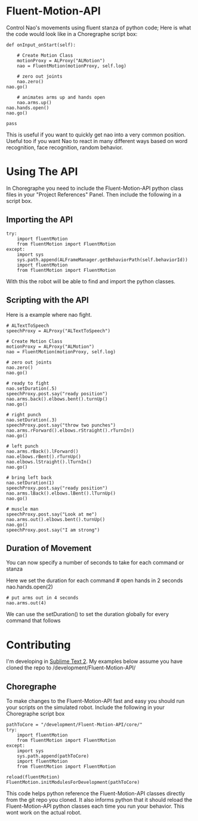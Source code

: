 Fluent-Motion-API
=================

Control Nao's movements using fluent stanza of python code; Here is what the code would look like in a Choregraphe script box:

    def onInput_onStart(self):

    	# Create Motion Class
    	motionProxy = ALProxy("ALMotion")
    	nao = FluentMotion(motionProxy, self.log)

    	# zero out joints
    	nao.zero()
	nao.go()

    	# animates arms up and hands open
    	nao.arms.up()
	nao.hands.open()
	nao.go()
 
    pass

This is useful if you want to quickly get nao into a very common position.  Useful too if you want Nao to react in many different ways based on word recognition, face recognition, random behavior.

Using The API
=================
In Choregraphe you need to include the Fluent-Motion-API python class files in your "Project References" Panel.  Then include the following in a script box.

Importing the API
-----------------
    try:
    	import fluentMotion
    	from fluentMotion import FluentMotion
    except:
    	import sys
    	sys.path.append(ALFrameManager.getBehaviorPath(self.behaviorId))
    	import fluentMotion
    	from fluentMotion import FluentMotion

With this the robot will be able to find and import the python classes. 

Scripting with the API
----------------------
Here is a example where nao fight.

    # ALTextToSpeech
    speechProxy = ALProxy("ALTextToSpeech")

    # Create Motion Class
    motionProxy = ALProxy("ALMotion")
    nao = FluentMotion(motionProxy, self.log)

    # zero out joints
    nao.zero()
    nao.go()

    # ready to fight
    nao.setDuration(.5)
    speechProxy.post.say("ready position")
    nao.arms.back().elbows.bent().turnUp()
    nao.go()

    # right punch
    nao.setDuration(.3)
    speechProxy.post.say("throw two punches")
    nao.arms.rForward().elbows.rStraight().rTurnIn()
    nao.go()
 
    # left punch
    nao.arms.rBack().lForward()
    nao.elbows.rBent().rTurnUp()
    nao.elbows.lStraight().lTurnIn()
    nao.go()
 
    # bring left back
    nao.setDuration(1)
    speechProxy.post.say("ready position")
    nao.arms.lBack().elbows.lBent().lTurnUp()
    nao.go()

    # muscle man
    speechProxy.post.say("Look at me")
    nao.arms.out().elbows.bent().turnUp()
    nao.go()
    speechProxy.post.say("I am strong")

Duration of Movement
--------------------
You can now specify a number of seconds to take for each command or stanza

Here we set the duration for each command
    # open hands in 2 seconds
    nao.hands.open(2)

    # put arms out in 4 seconds
    nao.arms.out(4)

We can use the setDuration() to set the duration globally for every command that follows

Contributing
============
I'm developing in [Sublime Text 2](http://www.sublimetext.com/2 "Sublime Text 2"). My examples below assume you have cloned the repo to /development/Fluent-Motion-API/

Choregraphe
-----------
To make changes to the Fluent-Motion-API fast and easy you should run your scripts on the simulated robot.  Include the following in your Choregraphe script box

    pathToCore = "/development/Fluent-Motion-API/core/"
    try:
    	import fluentMotion
    	from fluentMotion import FluentMotion
    except:
    	import sys
    	sys.path.append(pathToCore)
    	import fluentMotion
    	from fluentMotion import FluentMotion
            
    reload(fluentMotion)
    FluentMotion.initModulesForDevelopment(pathToCore)

This code helps python reference the Fluent-Motion-API classes directly from the git repo you cloned. It also informs python that it should reload the Fluent-Motion-API python classes each time you run your behavior. This wont work on the actual robot.

